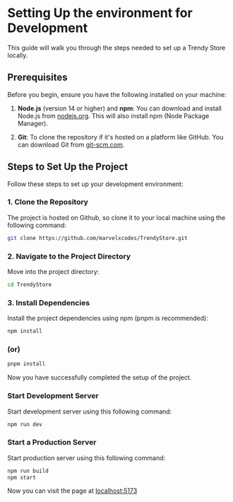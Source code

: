 # Setting Up the environment for Development

This guide will walk you through the steps needed to set up a Trendy Store locally.

## Prerequisites

Before you begin, ensure you have the following installed on your machine:

1. **Node.js** (version 14 or higher) and **npm**: You can download and install Node.js from [nodejs.org](https://nodejs.org/). This will also install npm (Node Package Manager).

2. **Git**: To clone the repository if it's hosted on a platform like GitHub. You can download Git from [git-scm.com](https://git-scm.com/).

## Steps to Set Up the Project

Follow these steps to set up your development environment:

### 1. Clone the Repository

The project is hosted on Github, so clone it to your local machine using the following command:

```sh
git clone https://github.com/marvelxcodes/TrendyStore.git
```

### 2. Navigate to the Project Directory

Move into the project directory:

```sh
cd TrendyStore
```

### 3. Install Dependencies

Install the project dependencies using npm (pnpm is recommended):

```sh
npm install
```

### (or)

```sh
pnpm install
```

Now you have successfully completed the setup of the project.

### Start Development Server

Start development server using this following command:

```sh
npm run dev
```

### Start a Production Server

Start production server using this following command:

```sh
npm run build
npm start
```

Now you can visit the page at [localhost:5173](http://localhost:5173/)
